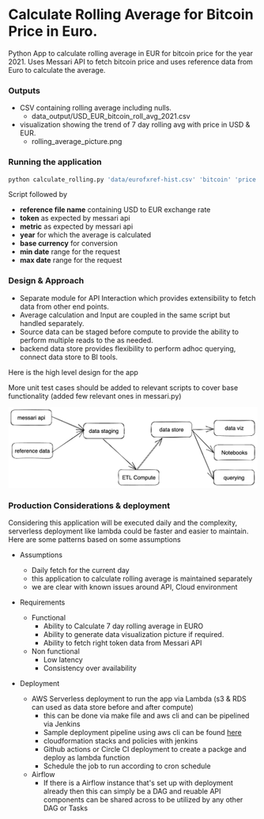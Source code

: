 # Calculate Rolling Average for Bitcoin Price in Euro. 

Python App to calculate rolling average in EUR for bitcoin price for the year 2021. Uses Messari API to fetch bitcoin price and uses reference data from Euro to calculate the average. 

### Outputs

- CSV containing rolling average including nulls. 
    - data_output/USD_EUR_bitcoin_roll_avg_2021.csv
- visualization showing the trend of 7 day rolling avg with price in USD & EUR. 
    - rolling_average_picture.png

### Running the application

```python
python calculate_rolling.py 'data/eurofxref-hist.csv' 'bitcoin' 'price' '2021' 'USD' '2021-01-01' '2021-12-31'
```

Script followed by
- **reference file name** containing USD to EUR exchange rate
- **token** as expected by messari api
- **metric** as expected by messari api
- **year** for which the average is calculated
- **base currency** for conversion
- **min date** range for the request
- **max date** range for the request

### Design & Approach

- Separate module for API Interaction which provides extensibility to fetch data from other end points. 
- Average calculation and Input are coupled in the same script but handled separately. 
- Source data can be staged before compute to provide the ability to perform multiple reads to the as needed.
- backend data store provides flexibility to perform adhoc querying, connect data store to BI tools.

Here is the high level design for the app

More unit test cases should be added to relevant scripts to cover base functionality (added few relevant ones in messari.py)

![High level design](/high_level_design.png)

### Production Considerations & deployment

Considering this application will be executed daily and the complexity, serverless deployment like lambda could be faster and easier to maintain. Here are some patterns based on some assumptions

- Assumptions
    - Daily fetch for the current day
    - this application to calculate rolling average is maintained separately
    - we are clear with known issues around API, Cloud environment

- Requirements
    - Functional
        - Ability to Calculate 7 day rolling average in EURO
        - Ability to generate data visualization picture if required.
        - Ability to fetch right token data from Messari API
    - Non functional
        - Low latency
        - Consistency over availability

- Deployment
    - AWS Serverless deployment to run the app via Lambda (s3 & RDS can used as data store before and after compute)
        - this can be done via make file and aws cli and can be pipelined via Jenkins
        - Sample deployment pipeline using aws cli can be found [here](https://github.com/Anandkarthick/aws_pipeline_example)
        - cloudformation stacks and policies with jenkins
        - Github actions or Circle CI deployment to create a packge and deploy as lambda function
        - Schedule the job to run according to cron schedule
    - Airflow
        - If there is a Airflow instance that's set up with deployment already then this can simply be a DAG and reuable API components can be shared across to be utilized by any other DAG or Tasks
    
